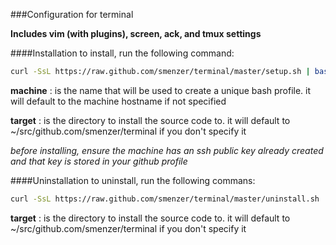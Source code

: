 ###Configuration for terminal

**Includes vim (with plugins), screen, ack, and tmux settings**

####Installation
to install, run the following command:
```bash
curl -SsL https://raw.github.com/smenzer/terminal/master/setup.sh | bash [-s machine [target]]
```
	
**machine**
: is the name that will be used to create a unique bash profile.  it will default to the machine hostname if not specified

**target** 
: is the directory to install the source code to.  it will default to ~/src/github.com/smenzer/terminal if you don't specify it

_before installing, ensure the machine has an ssh public key already created and that key is stored in your github profile_


####Uninstallation
to uninstall, run the following commans:
```bash
curl -SsL https://raw.github.com/smenzer/terminal/master/uninstall.sh | bash [-s target]
```

**target**
: is the directory to install the source code to.  it will default to ~/src/github.com/smenzer/terminal if you don't specify it
